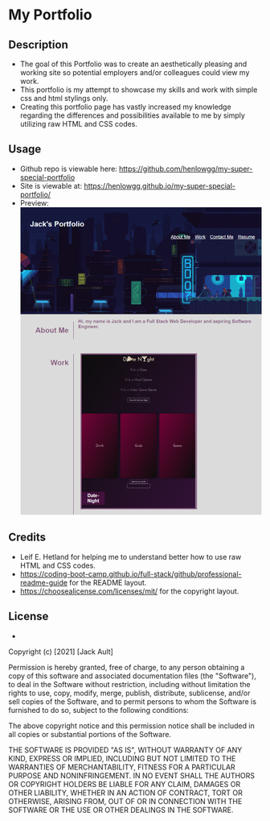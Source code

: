 # My Portfolio
## Description
- The goal of this Portfolio was to create an aesthetically pleasing and working site so potential employers and/or colleagues could view my work.
- This portfolio is my attempt to showcase my skills and work with simple css and html stylings only.
- Creating this portfolio page has vastly increased my knowledge regarding the differences and possibilities available to me by simply utilizing raw HTML and CSS codes.

## Usage
- Github repo is viewable here: https://github.com/henlowgg/my-super-special-portfolio
- Site is viewable at: https://henlowgg.github.io/my-super-special-portfolio/
- Preview: ![plot](./assets/images/preview-2.png)
## Credits
- Leif E. Hetland for helping me to understand better how to use raw HTML and CSS codes.
- https://coding-boot-camp.github.io/full-stack/github/professional-readme-guide for the README layout.
- https://choosealicense.com/licenses/mit/ for the copyright layout.
## License
- 

Copyright (c) [2021] [Jack Ault]

Permission is hereby granted, free of charge, to any person obtaining a copy
of this software and associated documentation files (the "Software"), to deal in the Software without restriction, including without limitation the rights to use, copy, modify, merge, publish, distribute, sublicense, and/or sell copies of the Software, and to permit persons to whom the Software is
furnished to do so, subject to the following conditions:

The above copyright notice and this permission notice shall be included in all copies or substantial portions of the Software.

THE SOFTWARE IS PROVIDED "AS IS", WITHOUT WARRANTY OF ANY KIND, EXPRESS OR
IMPLIED, INCLUDING BUT NOT LIMITED TO THE WARRANTIES OF MERCHANTABILITY,
FITNESS FOR A PARTICULAR PURPOSE AND NONINFRINGEMENT. IN NO EVENT SHALL THE
AUTHORS OR COPYRIGHT HOLDERS BE LIABLE FOR ANY CLAIM, DAMAGES OR OTHER
LIABILITY, WHETHER IN AN ACTION OF CONTRACT, TORT OR OTHERWISE, ARISING FROM, OUT OF OR IN CONNECTION WITH THE SOFTWARE OR THE USE OR OTHER DEALINGS IN THE SOFTWARE.